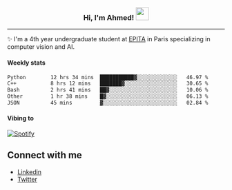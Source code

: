 <!-- Heading -->
<h3 align="center"> Hi, I'm Ahmed! <img src = "https://raw.githubusercontent.com/MartinHeinz/MartinHeinz/master/wave.gif" width = 30px></h3>

<!-- About section -->
---
✨ I'm a 4th year undergraduate student at <a href="https://www.epita.fr/en/">EPITA</a> in Paris specializing in computer vision and AI.

<h4 align ="left"> Weekly stats </h4>

<!--START_SECTION:waka-->

```txt
Python        12 hrs 34 mins  ███████████▓░░░░░░░░░░░░░   46.97 %
C++           8 hrs 12 mins   ███████▓░░░░░░░░░░░░░░░░░   30.65 %
Bash          2 hrs 41 mins   ██▓░░░░░░░░░░░░░░░░░░░░░░   10.06 %
Other         1 hr 38 mins    █▓░░░░░░░░░░░░░░░░░░░░░░░   06.13 %
JSON          45 mins         ▓░░░░░░░░░░░░░░░░░░░░░░░░   02.84 %
```

<!--END_SECTION:waka-->

<h4 align ="left">Vibing to</h4>

[![Spotify](https://novatorem-ten-lyart.vercel.app/api/spotify)](https://open.spotify.com/user/31knevkvll66tzc3gqtoi6ngjbre)

<!-- Connect section -->

## Connect with me
  * <a href="https://www.linkedin.com/in/ahmed-hassayoune">Linkedin</a>
  * <a href="https://twitter.com/Ahmedhassaaa">Twitter</a>

<!-- Connect section: END -->
